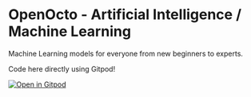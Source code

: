 # OpenOcto - Artificial Intelligence / Machine Learning

Machine Learning models for everyone from new beginners to experts.

Code here directly using Gitpod!

[![Open in Gitpod](https://gitpod.io/button/open-in-gitpod.svg)](https://gitpod.io/#https://github.com/GDSC-AUM/OpenOcto-AI-ML.git)
